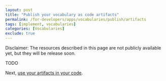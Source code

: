 ```yaml
---
layout: post
title: "Publish your vocabulary as code artifacts"
permalink: /for-developers/apps/vocabularies/publish/artifacts
tags: [implement, vocabularies]
categories: [Vocabularies]
exclude: true
---
```


Disclaimer: The resources described in this page are not publicly available yet, but they will be release soon.

TODO

Next, [use your artifacts in your code](/for-developers/apps/vocabularies/code).
